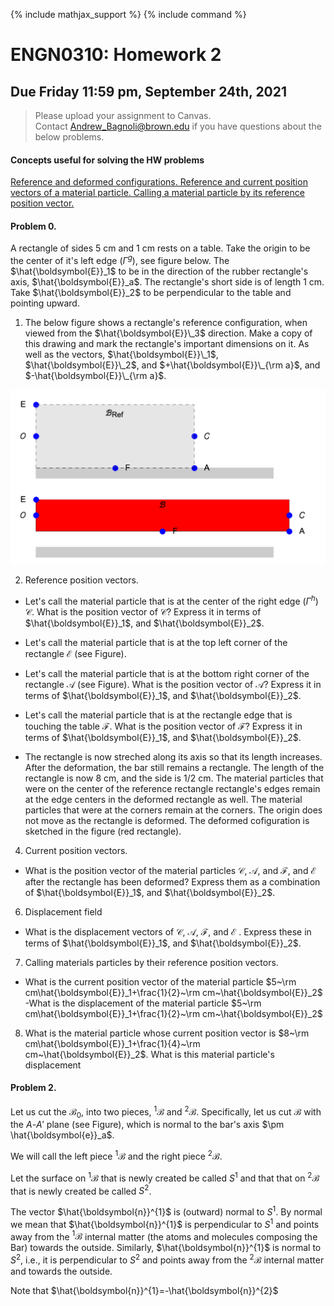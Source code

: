{% include mathjax_support %}
{% include command %}



# ENGN0310: Homework 2
## Due Friday 11:59 pm, September 24th, 2021




> Please upload your assignment to Canvas.<br/>
> Contact Andrew_Bagnoli@brown.edu if you have questions about the below problems.   




#### Concepts useful for solving the HW problems

[Reference and deformed configurations. Reference and current position vectors of a material particle. Calling a  material particle by its reference position vector.](../CourseNotes/Bars/Bars2.md)


#### Problem 0. 
A rectangle of sides 5 cm and 1 cm rests on a table. Take the origin to be the center of it's left edge ($\Gamma^{g}$), see figure below. The $\hat{\boldsymbol{E}}_1$ to be in the direction of the rubber rectangle's axis, $\hat{\boldsymbol{E}}_a$. The rectangle's short side is of length 1 cm. Take $\hat{\boldsymbol{E}}_2$ to be  perpendicular to the table and pointing upward.   

1. The below figure shows a   rectangle's reference configuration, when viewed from the $\hat{\boldsymbol{E}}\_3$ direction. Make a copy of this drawing and mark the rectangle's important dimensions on it. As well as the vectors, $\hat{\boldsymbol{E}}\_1$, $\hat{\boldsymbol{E}}\_2$, and  $+\hat{\boldsymbol{E}}\_{\rm a}$, and $-\hat{\boldsymbol{E}}\_{\rm a}$.

![](2021-09-17-21-57-54.png)

2. Reference position vectors.
  *  Let's call the material particle that is at the center of the right edge ($\Gamma^{h}$) $\mathcal{C}$. What is the position vector of $\mathcal{C}$? Express it in terms of $\hat{\boldsymbol{E}}_1$, and $\hat{\boldsymbol{E}}_2$. 

  * Let's call the material particle that is at the top left corner of the rectangle $\mathcal{E}$ (see Figure). 
  
  * Let's call the material particle that is at the bottom right corner of the rectangle $\mathcal{A}$ (see Figure). What is the position vector of $\mathcal{A}$? Express it in terms of $\hat{\boldsymbol{E}}_1$, and $\hat{\boldsymbol{E}}_2$. 
  
  * Let's call the material particle that is  at the rectangle edge that is touching the table $\mathcal{F}$. What is the position vector of $\mathcal{F}$? Express it in terms of $\hat{\boldsymbol{E}}_1$, and $\hat{\boldsymbol{E}}_2$.   

* The rectangle is now streched along its axis so that its length increases. After the deformation, the bar still remains a rectangle. The length of the rectangle is now 8 cm, and the side is 1/2 cm. The material particles that were on the center of the reference rectangle
rectangle's edges remain at the edge centers in the  deformed rectangle as well.  The material particles that were at the corners remain at the corners. The origin does not move as the rectangle is deformed. The deformed cofiguration is sketched in the figure (red rectangle). 



4. Current position vectors.   
 
 -  What is the position vector of the material particles $\mathcal{C}$, $\mathcal{A}$, and $\mathcal{F}$, and $\mathcal{E}$ after the rectangle has been deformed? Express them as a combination of $\hat{\boldsymbol{E}}_1$, and $\hat{\boldsymbol{E}}_2$. 


 <!-- - The material particle $\mathcal{D}$ is the material particle that is at the  bottom left  corner  of the rectangle (see figure).  What is the reference position vector of  $\mathcal{D}$? What is its current position vector, i.e., its position vector after the bar has been deformed? 

 - The material particle $\mathcal{E}$ is the material particle that is at the top, left corner of the rectangle (see figure).  What is $\mathcal{E}$'s  position vector in the reference configuration, $\mathcal{B}\_{\rm ref}$? What is its position vector in current or deformed configuration, $\mathcal{B}$?  -->


6. Displacement field
  - What is the displacement vectors of  $\mathcal{C}$, $\mathcal{A}$, $\mathcal{F}$, and $\mathcal{E}$ . Express these in terms of  $\hat{\boldsymbol{E}}_1$, and $\hat{\boldsymbol{E}}_2$.
  
7. Calling materials particles by their reference position vectors. 
 
 - What is the current position vector of the material particle $5~\rm cm\hat{\boldsymbol{E}}_1+\frac{1}{2}~\rm cm~\hat{\boldsymbol{E}}_2$
  -What is the displacement of the material particle $5~\rm cm\hat{\boldsymbol{E}}_1+\frac{1}{2}~\rm cm~\hat{\boldsymbol{E}}_2$

8. What is the material particle whose current position vector is $8~\rm cm\hat{\boldsymbol{E}}_1+\frac{1}{4}~\rm cm~\hat{\boldsymbol{E}}_2$. What is this material particle's displacement



#### Problem 2. 



Let us cut the  $\mathcal{B}_0$, into two pieces, $^1\mathcal{B}$ and $^2\mathcal{B}$. Specifically, let us cut $\mathcal{B}$ with the $A$-$A'$ plane (see Figure), which is normal to the bar's axis $\pm \hat{\boldsymbol{e}}_a$.

We will call the  left piece $^1\mathcal{B}$ and the right piece  $^2\mathcal{B}$.

Let the  surface on $^1\mathcal{B}$ that is newly created be called $S^1$ and that that on  $^2\mathcal{B}$ that is newly created be called $S^2$. 

The vector $\hat{\boldsymbol{n}}^{1}$ is (outward) normal to $S^1$. By normal we mean that $\hat{\boldsymbol{n}}^{1}$ is perpendicular to $S^1$ and points away from the $^1\mathcal{B}$ internal matter (the atoms and molecules composing the Bar) towards the outside. Similarly, $\hat{\boldsymbol{n}}^{1}$ is normal to $S^2$, i.e., it is perpendicular to $S^2$ and points away from the $^2\mathcal{B}$ internal matter and towards the outside.

Note that $\hat{\boldsymbol{n}}^{1}=-\hat{\boldsymbol{n}}^{2}$ 


